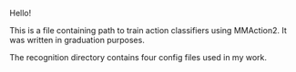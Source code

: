 Hello!

This is a file containing path to train action classifiers using MMAction2.
It was written in graduation purposes.

The recognition directory contains four config files used in my work.
